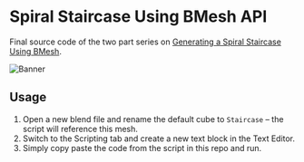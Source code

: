 # Spiral Staircase Using BMesh API

Final source code of the two part series on [Generating a Spiral Staircase Using BMesh](https://salaivv.com/2023/07/27/bmesh-spiral-staircase).

![Banner](/banner_spiral_case.jpg)

## Usage

1. Open a new blend file and rename the default cube to `Staircase` – the script will reference this mesh.
3. Switch to the Scripting tab and create a new text block in the Text Editor.
4. Simply copy paste the code from the script in this repo and run.
